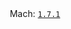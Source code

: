 <div align="center">Mach: <a href="https://github.jffrydsr.tech" target="_blank">
   <code>1.7.1</code></a>
</div>